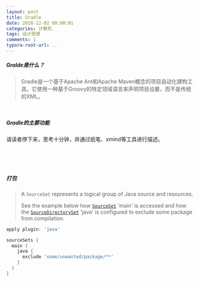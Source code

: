 ```yaml
---
layout: post
title: Gradle
date: 2018-12-02 00:00:01
categories: 计算机
tags: 设计思想
comments: 1
typora-root-url: ..
---
```






##### Gralde是什么？

> Gradle是一个基于Apache Ant和Apache Maven概念的项目自动化建构工具。它使用一种基于Groovy的特定领域语言来声明项目设置，而不是传统的XML。

<br>

##### Gradle的主要功能

请读者停下来，思考十分钟，并通过纸笔、xmind等工具进行描述。

<br>

<br>

<br>

##### 打包

> A `SourceSet` represents a logical group of Java source and resources.
>
> See the example below how [`SourceSet`](https://docs.gradle.org/current/dsl/org.gradle.api.tasks.SourceSet.html) 'main' is accessed and how the [`SourceDirectorySet`](https://docs.gradle.org/current/dsl/org.gradle.api.file.SourceDirectorySet.html) 'java' is configured to exclude some package from compilation.

```groovy
apply plugin: 'java'

sourceSets {
  main {
    java {
      exclude 'some/unwanted/package/**'
    }
  }
}
```







